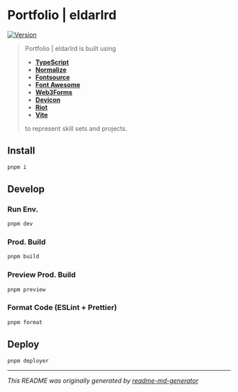 # Portfolio | eldarlrd
[![Version](https://img.shields.io/badge/dynamic/json?url=https://raw.githubusercontent.com/eldarlrd/portfolio/main/package.json&query=version&logo=git-extensions&label=version&labelColor=475569&color=0284c7)](https://github.com/eldarlrd/portfolio/blob/main/package.json)

> Portfolio | eldarlrd is built using
> - **[TypeScript](https://typescriptlang.org)**
> - **[Normalize](https://necolas.github.io/normalize.css)**
> - **[Fontsource](https://fontsource.org)**
> - **[Font Awesome](https://fontawesome.com)**
> - **[Web3Forms](https://web3forms.com)**
> - **[Devicon](https://devicon.dev)**
> - **[Riot](https://riot.js.org)**
> - **[Vite](https://vitejs.dev)**
>
> to represent skill sets and projects.

## Install
```sh
pnpm i
```
## Develop
### Run Env.
```sh
pnpm dev
```
### Prod. Build
```sh
pnpm build
```
### Preview Prod. Build
```sh
pnpm preview
```
### Format Code (ESLint + Prettier)
```sh
pnpm format
```
## Deploy
```sh
pnpm deployer
```
***
*This README was originally generated by [readme-md-generator](https://github.com/kefranabg/readme-md-generator)*